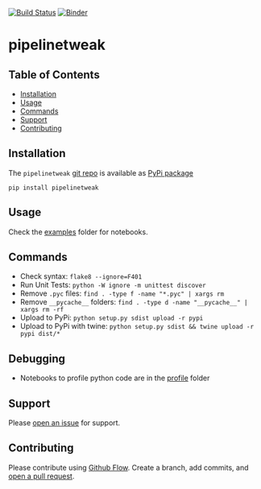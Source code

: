 [![Build Status](https://travis-ci.org/kmedian/pipelinetweak.svg?branch=master)](https://travis-ci.org/kmedian/pipelinetweak)
[![Binder](https://mybinder.org/badge.svg)](https://mybinder.org/v2/gh/kmedian/pipelinetweak/master?urlpath=lab)

# pipelinetweak

## Table of Contents
* [Installation](#installation)
* [Usage](#usage)
* [Commands](#commands)
* [Support](#support)
* [Contributing](#contributing)


## Installation
The `pipelinetweak` [git repo](http://github.com/kmedian/pipelinetweak) is available as [PyPi package](https://pypi.org/project/pipelinetweak)

```
pip install pipelinetweak
```


## Usage
Check the [examples](http://github.com/kmedian/pipelinetweak/examples) folder for notebooks.


## Commands
* Check syntax: `flake8 --ignore=F401`
* Run Unit Tests: `python -W ignore -m unittest discover`
* Remove `.pyc` files: `find . -type f -name "*.pyc" | xargs rm`
* Remove `__pycache__` folders: `find . -type d -name "__pycache__" | xargs rm -rf`
* Upload to PyPi: `python setup.py sdist upload -r pypi`
* Upload to PyPi with twine: `python setup.py sdist && twine upload -r pypi dist/*`


## Debugging
* Notebooks to profile python code are in the [profile](http://github.com/kmedian/pipelinetweak/profile) folder


## Support
Please [open an issue](https://github.com/kmedian/pipelinetweak/issues/new) for support.


## Contributing
Please contribute using [Github Flow](https://guides.github.com/introduction/flow/). Create a branch, add commits, and [open a pull request](https://github.com/kmedian/pipelinetweak/compare/).
